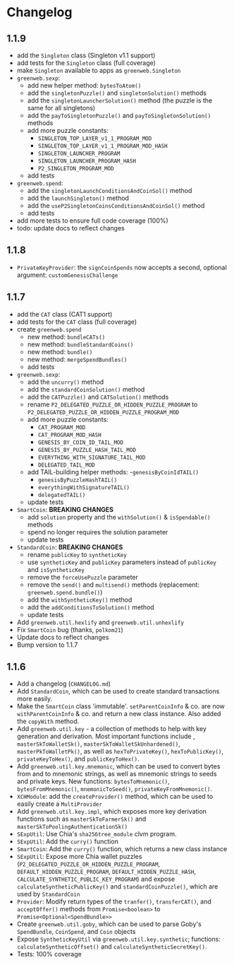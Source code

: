 # Changelog

## 1.1.9
 - add the `Singleton` class (Singleton v1.1 support)
 - add tests for the `Singleton` class (full coverage)
 - make `Singleton` available to apps as `greenweb.Singleton`
 - `greenweb.sexp`:
     - add new helper method: `bytesToAtom()`
     - add the `singletonPuzzle()` and `singletonSolution()` methods
     - add the `singletonLauncherSolution()` method (the puzzle is the same for all singletons)
     - add the `payToSingletonPuzzle()` and `payToSingletonSolution()` methods
     - add more puzzle constants:
          - `SINGLETON_TOP_LAYER_v1_1_PROGRAM_MOD`
          - `SINGLETON_TOP_LAYER_v1_1_PROGRAM_MOD_HASH`
          - `SINGLETON_LAUNCHER_PROGRAM`
          - `SINGLETON_LAUNCHER_PROGRAM_HASH`
          - `P2_SINGLETON_PROGRAM_MOD`
      - add tests
 - `greenweb.spend`:
      - add the `singletonLaunchConditionsAndCoinSol()` method
      - add the `launchSingleton()` method
      - add the `useP2SingletonCoinsConditionsAndCoinSol()` method
      - add tests
 - add more tests to ensure full code coverage (100%)
 - todo: update docs to reflect changes

## 1.1.8
 - `PrivateKeyProvider`: the `signCoinSpends` now accepts a second, optional argument: `customGenesisChallenge`

## 1.1.7
 - add the `CAT` class (CAT1 support)
 - add tests for the `CAT` class (full coverage)
 - create `greenweb.spend`
    - new method: `bundleCATs()`
    - new method: `bundleStandardCoins()`
    - new method: `bundle()`
    - new method: `mergeSpendBundles()`
    - add tests
 - `greenweb.sexp`:
     - add the `uncurry()` method
     - add the `standardCoinSolution()` method
     - add the `CATPuzzle()` and `CATSolution()` methods
     - rename `P2_DELEGATED_PUZZLE_OR_HIDDEN_PUZZLE_PROGRAM` to `P2_DELEGATED_PUZZLE_OR_HIDDEN_PUZZLE_PROGRAM_MOD`
     - add more puzzle constants:
          - `CAT_PROGRAM_MOD`
          - `CAT_PROGRAM_MOD_HASH`
          - `GENESIS_BY_COIN_ID_TAIL_MOD`
          - `GENESIS_BY_PUZZLE_HASH_TAIL_MOD`
          - `EVERYTHING_WITH_SIGNATURE_TAIL_MOD`
          - `DELEGATED_TAIL_MOD`
     - add TAIL-building helper methods:
          -`genesisByCoinIdTAIL()`
          - `genesisByPuzzleHashTAIL()`
          - `everythingWithSignatureTAIL()`
          - `delegatedTAIL()`
     - update tests
 - `SmartCoin`: **BREAKING CHANGES**
      - add `solution` property and the `withSolution()` & `isSpendable()` methods
      - spend no longer requires the solution parameter
      - update tests
 - `StandardCoin`: **BREAKING CHANGES**
      - rename `publicKey` to `syntheticKey`
      - use `syntheticKey` and `publicKey` parameters instead of `publicKey` and `isSyntheticKey`
      - remove the `forceUsePuzzle` parameter
      - remove the `send()` and `multisend()` methods (replacement: `greenweb.spend.bundle()`)
      - add the `withSyntheticKey()` method
      - add the `addConditionsToSolution()` method
      - update tests
 - Add `greenweb.util.hexlify` and `greenweb.util.unhexlify`
 - Fix `SmartCoin` bug (thanks, `polkom21`)
 - Update docs to reflect changes
 - Bump version to 1.1.7

## 1.1.6
 - Add a changelog (`CHANGELOG.md`)
 - Add `StandardCoin`, which can be used to create standard transactions more easily.
 - Make the `SmartCoin` class 'immutable'. `setParentCoinInfo` & co. are now `withParentCoinInfo` & co. and return a new class instance. Also added the `copyWith` method.
 - Add `greenweb.util.key` - a collection of methods to help with key generation and derivation. Most important functions include , `masterSkToWalletSk()`, `masterSkToWalletSkUnhardened()`, `masterPkToWalletPk()`, as well as `hexToPrivateKey()`, `hexToPublicKey()`, `privateKeyToHex()`, and `publicKeyToHex()`.
 - Add `greenweb.util.key.mnemonic`, which can be used to convert bytes from and to mnemonic strings, as well as mnemonic strings to seeds and private keys. New functions: `bytesToMnemonic()`, `bytesFromMnemonic()`, `mnemonicToSeed()`, `privateKeyFromMnemonic()`.
 - `XCHModule`: add the `createProvider()` method, which can be used to easily create a `MultiProvider`
 - Add `greenweb.util.key.impl`, which exposes more key derivation functions such as `masterSkToFarmerSk()` and `masterSkToPoolingAuthenticationSk()`
 - `SExpUtil`: Use Chia's `sha256tree_module` clvm program.
 - `SExpUtil`: Add the `curry()` function
 - `SmartCoin`: Add the `curry()` function, which returns a new class instance
 - `SExpUtil`: Expose more Chia wallet puzzles (`P2_DELEGATED_PUZZLE_OR_HIDDEN_PUZZLE_PROGRAM`, `DEFAULT_HIDDEN_PUZZLE_PROGRAM`, `DEFAULT_HIDDEN_PUZZLE_HASH`, `CALCULATE_SYNTHETIC_PUBLIC_KEY_PROGRAM`) and expose `calculateSyntheticPublicKey()` and `standardCoinPuzzle()`, which are used by `StandardCoin`
 - `Provider`: Modify return types of the `tranfer()`, `transferCAT()`, and `acceptOffer()` methods from `Promise<boolean>` to `Promise<Optional<SpendBundle>>`
 - Create `greenweb.util.goby`, which can be used to parse Goby's `SpendBundle`, `CoinSpend`, and `Coin` objects
 - Expose `SyntheticKeyUtil` via `greenweb.util.key.synthetic`; functions: `calculateSyntheticOffset()` and `calculateSyntheticSecretKey()`.
 - Tests: 100% coverage
 